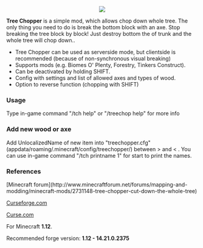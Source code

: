 <p align="center"><img src="http://i.imgur.com/WZrd5Ze.png"></p>

**Tree Chopper** is a simple mod, which allows chop down whole tree. The only thing you need to do is break the bottom block with an axe. Stop breaking the tree block by block! Just destroy bottom the of trunk and the whole tree will chop down..

*   Tree Chopper can be used as serverside mode, but clientside is recommended (because of non-synchronous visual breaking)
*   Supports mods (e.g. Biomes O' Plenty, Forestry, Tinkers Construct).
*   Can be deactivated by holding SHIFT.
*   Config with settings and list of allowed axes and types of wood.
*   Option to reverse function (chopping with SHIFT)

<h3>Usage</h3>
Type in-game command "/tch help" or "/treechop help" for more info

<h3>Add new wood or axe</h3>
Add UnlocalizedName of new item into "treechopper.cfg" (appdata/roaming/.minecraft/config/treechopper/) between > and < . You can use in-game command "/tch printname 1" for start to print the names.

<h3>References</h3>
[Minecraft forum](http://www.minecraftforum.net/forums/mapping-and-modding/minecraft-mods/2731148-tree-chopper-cut-down-the-whole-tree)

[Curseforge.com](https://minecraft.curseforge.com/projects/tree-chopper)

[Curse.com](https://mods.curse.com/mc-mods/minecraft/250241-tree-chopper)

For Minecraft **1.12**.

Recommended forge version: **1.12 - 14.21.0.2375**